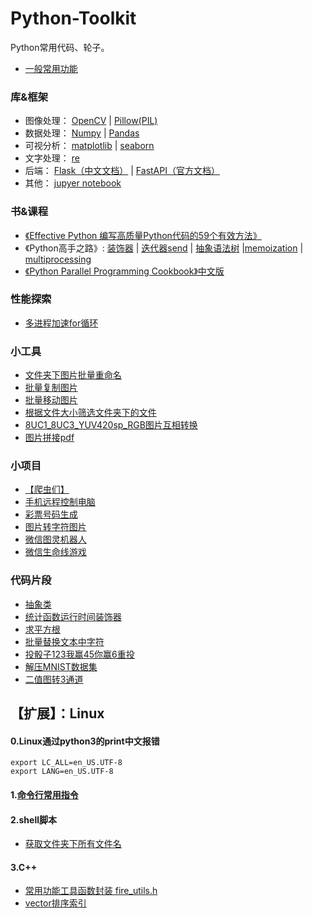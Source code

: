 # Python-Toolkit

Python常用代码、轮子。

* [一般常用功能](./useful)


### 库&框架
* 图像处理： [OpenCV](./tools/OpenCV) | [Pillow(PIL)](https://www.osgeo.cn/pillow/)
* 数据处理： [Numpy](./tools/numpy) | [Pandas](./tools/pandas)
* 可视分析： [matplotlib](./tools/matplotlib) | [seaborn](./tools/seaborn)
* 文字处理： [re](./tools/re)
* 后端： [Flask（中文文档）](https://dormousehole.readthedocs.io/) | [FastAPI（官方文档）](https://fastapi.tiangolo.com/)
* 其他：     [jupyer notebook](./tools/jupyter)

### 书&课程
* [《Effective Python 编写高质量Python代码的59个有效方法》](/Books-Classes/Effective-Python)
* 《Python高手之路》:  [装饰器](./Books-Classes/PythonHackersGuide/learn_decorator.ipynb) | [迭代器send](./Books-Classes/PythonHackersGuide/learn_generator_send.py) | [抽象语法树](./Books-Classes/PythonHackersGuide/ast.py) |[memoization](https://blog.csdn.net/feeltouch/article/details/45072725) | [multiprocessing](https://blog.csdn.net/cityzenoldwang/article/details/78584175)
* [《Python Parallel Programming Cookbook》中文版](https://github.com/laixintao/python-parallel-programming-cookbook-cn)

### 性能探索
* [多进程加速for循环](./speed/multiprocessing_for.py)

### 小工具
* [文件夹下图片批量重命名](./tools/mine/rename.py)
* [批量复制图片](./tools/mine/copyImg.py)
* [批量移动图片](./tools/mine/moveImg.py)
* [根据文件大小筛选文件夹下的文件](./tools/mine/filterSize.py)
* [8UC1_8UC3_YUV420sp_RGB图片互相转换](./tools/OpenCV/imgTransfer.py)
* [图片拼接pdf](./tools/mine/img_to_pdf.py)

### 小项目
* [【爬虫们】](/Project/crawler) 
* [手机远程控制电脑](/Project/Remote-Control-Computer) 
* [彩票号码生成](/Project/CaiPiao)
* [图片转字符图片](/Project/pic2charpic)
* [微信图灵机器人](/Project/wechatRobot)
* [微信生命线游戏](/Project/Lifeline)

### 代码片段
* [抽象类](/CodePiece/abstract.py)
* [统计函数运行时间装饰器](/CodePiece/timecost.py)
* [求平方根](/CodePiece/squareroot.py)
* [批量替换文本中字符](/CodePiece/%E6%89%B9%E9%87%8F%E6%9B%BF%E6%8D%A2%E6%96%87%E6%9C%AC%E4%B8%AD%E7%9A%84%E5%AD%97%E7%AC%A6.py)
* [投骰子123我赢45你赢6重投](/CodePiece/投骰子123我赢45你赢.py)
* [解压MNIST数据集](/CodePiece/unzip_MNIST.py)
* [二值图转3通道](/CodePiece/gray2rgb.py)


## 【扩展】：Linux

#### 0.Linux通过python3的print中文报错
```shell
export LC_ALL=en_US.UTF-8
export LANG=en_US.UTF-8
```

#### 1.[命令行常用指令](./linux/)

#### 2.shell脚本
* [获取文件夹下所有文件名](./linux/shell/getAllName.sh)

#### 3.C++
* [常用功能工具函数封装 fire_utils.h](././CodePiece/cpp/fire_utils.h)
* [vector排序索引](./CodePiece/cpp/sort_index.cpp)
